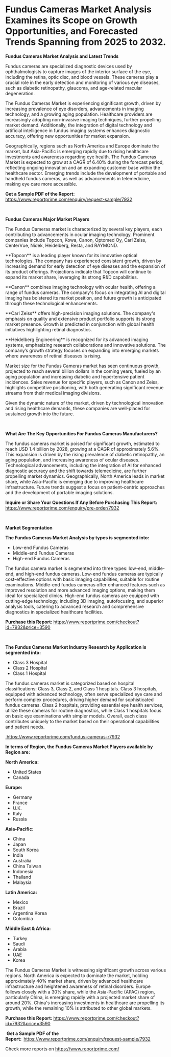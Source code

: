 <p><h1>Fundus Cameras Market Analysis Examines its Scope on Growth Opportunities, and Forecasted Trends Spanning from 2025 to 2032.</h1></p><p><strong>Fundus Cameras Market Analysis and Latest Trends</strong></p>
<p><p>Fundus cameras are specialized diagnostic devices used by ophthalmologists to capture images of the interior surface of the eye, including the retina, optic disc, and blood vessels. These cameras play a crucial role in the early detection and monitoring of various eye diseases, such as diabetic retinopathy, glaucoma, and age-related macular degeneration.</p><p>The Fundus Cameras Market is experiencing significant growth, driven by increasing prevalence of eye disorders, advancements in imaging technology, and a growing aging population. Healthcare providers are increasingly adopting non-invasive imaging techniques, further propelling market demand. Additionally, the integration of digital technology and artificial intelligence in fundus imaging systems enhances diagnostic accuracy, offering new opportunities for market expansion.</p><p>Geographically, regions such as North America and Europe dominate the market, but Asia-Pacific is emerging rapidly due to rising healthcare investments and awareness regarding eye health. The Fundus Cameras Market is expected to grow at a CAGR of 6.40% during the forecast period, reflecting ongoing innovation and an expanding customer base within the healthcare sector. Emerging trends include the development of portable and handheld fundus cameras, as well as advancements in telemedicine, making eye care more accessible.</p></p>
<p><strong>Get a Sample PDF of the Report:&nbsp;</strong> <a href="https://www.reportprime.com/enquiry/request-sample/7932?utm_campaign=3057&utm_medium=2&utm_source=Github&utm_content=ia&utm_term=19032025&utm_id=fundus-cameras">https://www.reportprime.com/enquiry/request-sample/7932</a></p>
<p>&nbsp;</p>
<p><strong>Fundus Cameras Major Market Players</strong></p>
<p><p>The Fundus Cameras market is characterized by several key players, each contributing to advancements in ocular imaging technology. Prominent companies include Topcon, Kowa, Canon, Optomed Oy, Carl Zeiss, CenterVue, Nidek, Heidelberg, Resta, and RAYMOND.</p><p>**Topcon** is a leading player known for its innovative optical technologies. The company has experienced consistent growth, driven by increasing demand for early detection of eye diseases and the expansion of its product offerings. Projections indicate that Topcon will continue to expand its market share, leveraging its strong R&D capabilities.</p><p>**Canon** combines imaging technology with ocular health, offering a range of fundus cameras. The company's focus on integrating AI and digital imaging has bolstered its market position, and future growth is anticipated through these technological enhancements.</p><p>**Carl Zeiss** offers high-precision imaging solutions. The company's emphasis on quality and extensive product portfolio supports its strong market presence. Growth is predicted in conjunction with global health initiatives highlighting retinal diagnostics.</p><p>**Heidelberg Engineering** is recognized for its advanced imaging systems, emphasizing research collaborations and innovative solutions. The company’s growth strategy focuses on expanding into emerging markets where awareness of retinal diseases is rising.</p><p>Market size for the Fundus Cameras market has seen continuous growth, projected to reach several billion dollars in the coming years, fueled by an aging population and increasing diabetic and hypertensive patient incidences. Sales revenue for specific players, such as Canon and Zeiss, highlights competitive positioning, with both generating significant revenue streams from their medical imaging divisions.</p><p>Given the dynamic nature of the market, driven by technological innovation and rising healthcare demands, these companies are well-placed for sustained growth into the future.</p></p>
<p>&nbsp;</p>
<p><strong>What Are The Key Opportunities For Fundus Cameras Manufacturers?</strong></p>
<p><p>The fundus cameras market is poised for significant growth, estimated to reach USD 1.4 billion by 2028, growing at a CAGR of approximately 5.6%. This expansion is driven by the rising prevalence of diabetic retinopathy, an aging population, and increasing awareness of ocular diseases. Technological advancements, including the integration of AI for enhanced diagnostic accuracy and the shift towards telemedicine, are further propelling market dynamics. Geographically, North America leads in market share, while Asia-Pacific is emerging due to improving healthcare infrastructure. Future trends suggest a focus on patient-centric approaches and the development of portable imaging solutions.</p></p>
<p><strong>Inquire or Share Your Questions If Any Before Purchasing This Report:</strong> <a href="https://www.reportprime.com/enquiry/pre-order/7932?utm_campaign=3057&utm_medium=2&utm_source=Github&utm_content=ia&utm_term=19032025&utm_id=fundus-cameras">https://www.reportprime.com/enquiry/pre-order/7932</a></p>
<p>&nbsp;</p>
<p><strong>Market Segmentation</strong></p>
<p><strong>The Fundus Cameras Market Analysis by types is segmented into:</strong></p>
<p><ul><li>Low-end Fundus Cameras</li><li>Middle-end Fundus Cameras</li><li>High-end Fundus Cameras</li></ul></p>
<p><p>The fundus camera market is segmented into three types: low-end, middle-end, and high-end fundus cameras. Low-end fundus cameras are typically cost-effective options with basic imaging capabilities, suitable for routine examinations. Middle-end fundus cameras offer enhanced features such as improved resolution and more advanced imaging options, making them ideal for specialized clinics. High-end fundus cameras are equipped with cutting-edge technology, including 3D imaging, autofocusing, and superior analysis tools, catering to advanced research and comprehensive diagnostics in specialized healthcare facilities.</p></p>
<p><strong>Purchase this Report:&nbsp;</strong><a href="https://www.reportprime.com/checkout?id=7932&price=3590&utm_campaign=3057&utm_medium=2&utm_source=Github&utm_content=ia&utm_term=19032025&utm_id=fundus-cameras">https://www.reportprime.com/checkout?id=7932&price=3590</a></p>
<p>&nbsp;</p>
<p><strong>The Fundus Cameras Market Industry Research by Application is segmented into:</strong></p>
<p><ul><li>Class 3 Hospital</li><li>Class 2 Hospital</li><li>Class 1 Hospital</li></ul></p>
<p><p>The fundus cameras market is categorized based on hospital classifications: Class 3, Class 2, and Class 1 hospitals. Class 3 hospitals, equipped with advanced technology, often serve specialized eye care and perform complex procedures, driving higher demand for sophisticated fundus cameras. Class 2 hospitals, providing essential eye health services, utilize these cameras for routine diagnostics, while Class 1 hospitals focus on basic eye examinations with simpler models. Overall, each class contributes uniquely to the market based on their operational capabilities and patient needs.</p></p>
<p><a href="https://www.reportprime.com/fundus-cameras-r7932?utm_campaign=3057&utm_medium=2&utm_source=Github&utm_content=ia&utm_term=19032025&utm_id=fundus-cameras">&nbsp;https://www.reportprime.com/fundus-cameras-r7932</a></p>
<p><strong>In terms of Region, the Fundus Cameras Market Players available by Region are:</strong></p>
<p>
    <p> <strong> North America: </strong>
        <ul>
            <li>United States</li>
            <li>Canada</li>
        </ul>
        </p> 
    <p> <strong> Europe: </strong>
        <ul>
            <li>Germany</li>
            <li>France</li>
            <li>U.K.</li>
            <li>Italy</li>
            <li>Russia</li>
        </ul>
        </p> 
    <p> <strong> Asia-Pacific: </strong>
        <ul>
            <li>China</li>
            <li>Japan</li>
            <li>South Korea</li>
            <li>India</li>
            <li>Australia</li>
            <li>China Taiwan</li>
            <li>Indonesia</li>
            <li>Thailand</li>
            <li>Malaysia</li>
        </ul>
        </p> 
    <p> <strong> Latin America: </strong>
        <ul>
            <li>Mexico</li>
            <li>Brazil</li>
            <li>Argentina Korea</li>
            <li>Colombia</li>
        </ul>
        </p> 
    <p> <strong> Middle East & Africa: </strong>
        <ul>
            <li>Turkey</li>
            <li>Saudi</li>
            <li>Arabia</li>
            <li>UAE</li>
            <li>Korea</li>
        </ul>
    </p>
    </p>
<p><p>The Fundus Cameras Market is witnessing significant growth across various regions. North America is expected to dominate the market, holding approximately 40% market share, driven by advanced healthcare infrastructure and heightened awareness of retinal disorders. Europe follows closely with a 30% share, while the Asia-Pacific (APAC) region, particularly China, is emerging rapidly with a projected market share of around 20%. China's increasing investments in healthcare are propelling its growth, while the remaining 10% is attributed to other global markets.</p></p>
<p><strong>Purchase this Report: </strong><a href="https://www.reportprime.com/checkout?id=7932&price=3590&utm_campaign=3057&utm_medium=2&utm_source=Github&utm_content=ia&utm_term=19032025&utm_id=fundus-cameras">https://www.reportprime.com/checkout?id=7932&price=3590</a></p>
<p>&nbsp;<strong>Get a Sample PDF of the Report:&nbsp;&nbsp;</strong><a href="https://www.reportprime.com/enquiry/request-sample/7932?utm_campaign=3057&utm_medium=2&utm_source=Github&utm_content=ia&utm_term=19032025&utm_id=fundus-cameras">https://www.reportprime.com/enquiry/request-sample/7932</a></p>
<p><strong></strong></p>
<p>Check more reports on <a href="https://www.reportprime.com/?utm_campaign=3057&utm_medium=2&utm_source=Github&utm_content=ia&utm_term=19032025&utm_id=fundus-cameras">https://www.reportprime.com/</a></p>